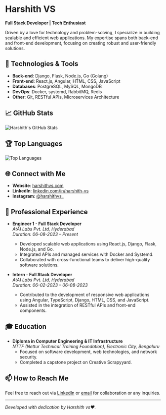 # Harshith VS

**Full Stack Developer | Tech Enthusiast**

Driven by a love for technology and problem-solving, I specialize in building scalable and efficient web applications. My expertise spans both back-end and front-end development, focusing on creating robust and user-friendly solutions.

## 🔧 Technologies & Tools

- **Back-end**: Django, Flask, Node.js, Go (Golang)
- **Front-end**: React.js, Angular, HTML, CSS, JavaScript
- **Databases**: PostgreSQL, MySQL, MongoDB
- **DevOps**: Docker, systemd, RabbitMQ, Redis
- **Other**: Git, RESTful APIs, Microservices Architecture

## 📈 GitHub Stats

![Harshith's GitHub Stats](https://github-readme-stats.vercel.app/api?username=MONSTER-HARSH&show_icons=true&theme=radical)

## 🏆 Top Languages

![Top Languages](https://github-readme-stats.vercel.app/api/top-langs/?username=MONSTER-HARSH&layout=compact&theme=radical)

## 🌐 Connect with Me

- **Website**: [harshithvs.com](https://www.harshithvs.com)
- **LinkedIn**: [linkedin.com/in/harshith-vs](https://www.linkedin.com/in/harshith-vs)
- **Instagram**: [@harshithvs_](https://www.instagram.com/harshithvs_)


## 💼 Professional Experience

- **Engineer 1 - Full Stack Developer**  
  *AtAI Labs Pvt. Ltd, Hyderabad*  
  *Duration: 06-08-2023 – Present*  
  - Developed scalable web applications using React.js, Django, Flask, Node.js, and Go.
  - Integrated APIs and managed services with Docker and Systemd.
  - Collaborated with cross-functional teams to deliver high-quality software solutions.

- **Intern - Full Stack Developer**  
  *AtAI Labs Pvt. Ltd, Hyderabad*  
  *Duration: 06-02-2023 – 06-08-2023*  
  - Contributed to the development of responsive web applications using Angular, TypeScript, Django, HTML, CSS, and JavaScript.
  - Assisted in the integration of RESTful APIs and front-end components.

## 🎓 Education

- **Diploma in Computer Engineering & IT Infrastructure**  
  *NTTF (Nettur Technical Training Foundation), Electronic City, Bengaluru*    
  - Focused on software development, web technologies, and network security.
  - Completed a capstone project on Creative Scrapyyard.

## 📫 How to Reach Me

Feel free to reach out via [LinkedIn](https://www.linkedin.com/in/harshith-vs) or [email](mailto:harshithvs368@gmail.com) for collaboration or any inquiries.

----

*Developed with dedication by Harshith vs❤️.*
